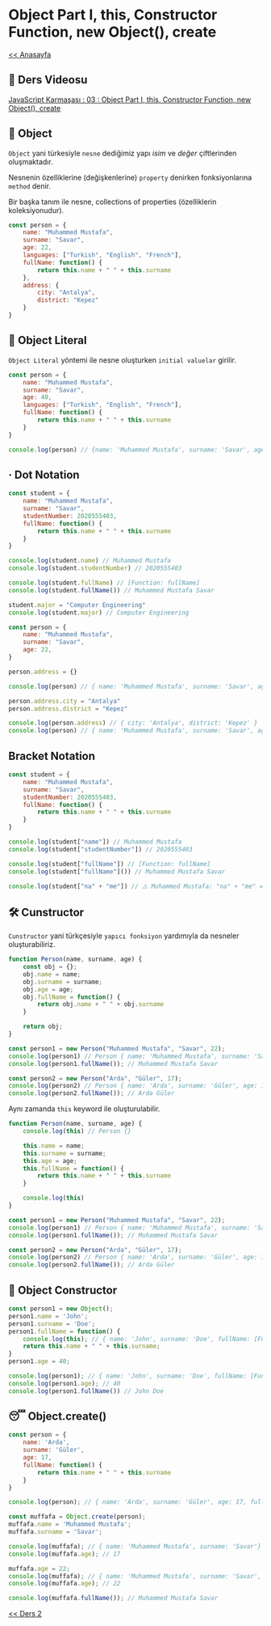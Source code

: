 # Object Part I, this, Constructor Function, new Object(), create

[<< Anasayfa](../readme.md)

## 🔗 Ders Videosu

[JavaScript Karmaşası : 03 : Object Part I, this, Constructor Function, new Object(), create](https://youtu.be/e1jKtF5cbAk)

## 🔐 Object

`Object` yani türkesiyle `nesne` dediğimiz yapı _isim_ ve _değer_ çiftlerinden oluşmaktadır.

Nesnenin özelliklerine (değişkenlerine) `property` denirken fonksiyonlarına `method` denir.

Bir başka tanım ile nesne, collections of properties (özelliklerin koleksiyonudur).

```javascript
const person = {
    name: "Muhammed Mustafa",
    surname: "Savar",
    age: 22,
    languages: ["Turkish", "English", "French"],
    fullName: function() {
        return this.name + " " + this.surname
    },
    address: {
        city: "Antalya",
        district: "Kepez"
    }
}
```

## 💈 Object Literal

`Object Literal` yöntemi ile nesne oluşturken `initial valuelar` girilir.

```javascript
const person = {
    name: "Muhammed Mustafa",
    surname: "Savar",
    age: 40,
    languages: ["Turkish", "English", "French"],
    fullName: function() {
        return this.name + " " + this.surname
    }
}

console.log(person) // {name: 'Muhammed Mustafa', surname: 'Savar', age: 40, languages: Array(3), fullName: ƒ}
```

## · Dot Notation

``` javascript
const student = {
    name: "Muhammed Mustafa",
    surname: "Savar",
    studentNumber: 2020555403,
    fullName: function() {
        return this.name + " " + this.surname
    }
}

console.log(student.name) // Muhammed Mustafa
console.log(student.studentNumber) // 2020555403

console.log(student.fullName) // [Function: fullName]
console.log(student.fullName()) // Muhammed Mustafa Savar

student.major = "Computer Engineering"
console.log(student.major) // Computer Engineering
```

```javascript
const person = {
    name: "Muhammed Mustafa",
    surname: "Savar",
    age: 22,
}

person.address = {}

console.log(person) // { name: 'Muhammed Mustafa', surname: 'Savar', age: 22, address: {} }

person.address.city = "Antalya"
person.address.district = "Kepez"

console.log(person.address) // { city: 'Antalya', district: 'Kepez' }
console.log(person) // { name: 'Muhammed Mustafa', surname: 'Savar', age: 22, address: { city: 'Antalya', district: 'Kepez' } }
```

## Bracket Notation

```javascript
const student = {
    name: "Muhammed Mustafa",
    surname: "Savar",
    studentNumber: 2020555403,
    fullName: function() {
        return this.name + " " + this.surname
    }
}

console.log(student["name"]) // Muhammed Mustafa
console.log(student["studentNumber"]) // 2020555403

console.log(student["fullName"]) // [Function: fullName]
console.log(student["fullName"]()) // Muhammed Mustafa Savar

console.log(student["na" + "me"]) // ⚠️ Muhammed Mustafa: "na" + "me" => "name"
```

## 🛠️ Cunstructor

`Cunstructor` yani türkçesiyle `yapıcı fonksiyon` yardımıyla da nesneler oluşturabiliriz.

```javascript
function Person(name, surname, age) {
    const obj = {};
    obj.name = name;
    obj.surname = surname;
    obj.age = age;
    obj.fullName = function() {
        return obj.name + " " + obj.surname
    }

    return obj;
}

const person1 = new Person("Muhammed Mustafa", "Savar", 22);
console.log(person1) // Person { name: 'Muhammed Mustafa', surname: 'Savar', age: 22, fullName: [Function (anonymous)] }
console.log(person1.fullName()); // Muhammed Mustafa Savar

const person2 = new Person("Arda", "Güler", 17);
console.log(person2) // Person { name: 'Arda', surname: 'Güler', age: 17, fullName: [Function (anonymous)] }
console.log(person2.fullName()); // Arda Güler
```

Aynı zamanda `this` keyword ile oluşturulabilir.

```javascript
function Person(name, surname, age) {
    console.log(this) // Person {}

    this.name = name;
    this.surname = surname;
    this.age = age;
    this.fullName = function() {
        return this.name + " " + this.surname
    }

    console.log(this)
} 

const person1 = new Person("Muhammed Mustafa", "Savar", 22);
console.log(person1) // Person { name: 'Muhammed Mustafa', surname: 'Savar', age: 22, fullName: [Function (anonymous)] }
console.log(person1.fullName()); // Muhammed Mustafa Savar

const person2 = new Person("Arda", "Güler", 17);
console.log(person2) // Person { name: 'Arda', surname: 'Güler', age: 17, fullName: [Function (anonymous)] }
console.log(person2.fullName()); // Arda Güler
```

## 🫡 Object Constructor

```javascript
const person1 = new Object();
person1.name = 'John';
person1.surname = 'Doe';
person1.fullName = function() {
    console.log(this); // { name: 'John', surname: 'Doe', fullName: [Function (anonymous)], age: 40 }
    return this.name + " " + this.surname;
}
person1.age = 40;

console.log(person1); // { name: 'John', surname: 'Doe', fullName: [Function (anonymous)], age: 40 }
console.log(person1.age); // 40
console.log(person1.fullName()) // John Doe

```

## 😴 Object.create()

```javascript
const person = {
    name: 'Arda',
    surname: 'Güler',
    age: 17,
    fullName: function() {
        return this.name + " " + this.surname
    }
}

console.log(person); // { name: 'Arda', surname: 'Güler', age: 17, fullName: [Function: fullName] }

const muffafa = Object.create(person);
muffafa.name = 'Muhammed Mustafa';
muffafa.surname = 'Savar';

console.log(muffafa); // { name: 'Muhammed Mustafa', surname: 'Savar'}
console.log(muffafa.age); // 17

muffafa.age = 22;
console.log(muffafa); // { name: 'Muhammed Mustafa', surname: 'Savar', age: 22 }
console.log(muffafa.age); // 22

console.log(muffafa.fullName()); // Muhammed Mustafa Savar
```

[<< Ders 2](../02/readme.md)

